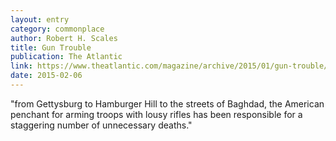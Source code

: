 ```yaml
---
layout: entry
category: commonplace
author: Robert H. Scales
title: Gun Trouble
publication: The Atlantic
link: https://www.theatlantic.com/magazine/archive/2015/01/gun-trouble/383508/
date: 2015-02-06
---
```


"from Gettysburg to Hamburger Hill to the streets of Baghdad, the American penchant for arming troops with lousy rifles has been responsible for a staggering number of unnecessary deaths."
 
 
